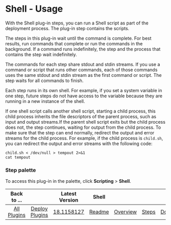 
# Shell - Usage

With the Shell plug-in steps, you can run a Shell script as part of the deployment process. The plug-in step contains the scripts.

The steps in this plug-in wait until the command is complete. For best results, run commands that complete or run the commands in the background. If a command runs indefinitely, the step and the process that contains the step wait indefinitely.

The commands for each step share stdout and stdin streams. If you use a command or script that runs other commands, each of those commands uses the same stdout and stdin stream as the first command or script. The step waits for all commands to finish.

Each step runs in its own shell. For example, if you set a system variable in one step, future steps do not have access to the variable because they are running in a new instance of the shell.

If one shell script calls another shell script, starting a child process, this child process inherits the file descriptors of the parent process, such as input and output streams.If the parent shell script exits but the child process does not, the step continues, waiting for output from the child process. To make sure that the step can end normally, redirect the output and error streams for the child process. For example, if the child process is `child.sh`, you can redirect the output and error streams with the following code:


```
child.sh < /dev/null > tempout 2>&1
cat tempout
```

### **Step palette**

To access this plug-in in the palette, click **Scripting** > **Shell**.


|Back to ...||Latest Version|Shell ||||
| :---: | :---: | :---: | :---: | :---: | :---: | :---: |
|[All Plugins](../../index.md)|[Deploy Plugins](../README.md)|[18.1158127](https://raw.githubusercontent.com/UrbanCode/IBM-UCD-PLUGINS/main/files/Shell/ucd-Shell-18.1158127.zip)|[Readme](README.md)|[Overview](overview.md)|[Steps](steps.md)|[Downloads](downloads.md)|
